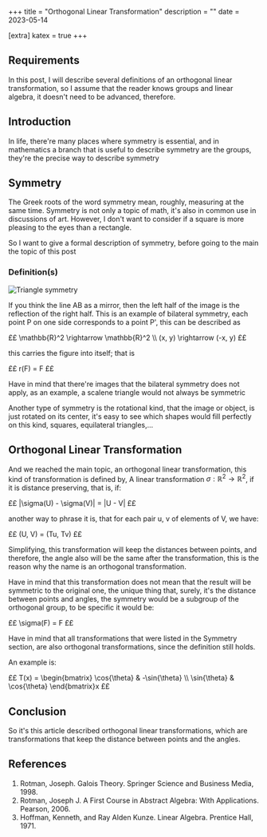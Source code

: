 +++
title = "Orthogonal Linear Transformation"
description = ""
date = 2023-05-14

[extra]
katex = true
+++

## Requirements

In this post, I will describe several definitions of an orthogonal linear
transformation, so I assume that the reader knows groups and linear algebra, it
doesn't need to be advanced, therefore.

## Introduction

In life, there're many places where symmetry is essential, and in
mathematics a branch that is useful to describe symmetry are the groups,
they're the precise way to describe symmetry

## Symmetry

The Greek roots of the word symmetry mean, roughly, measuring at the same time.
Symmetry is not only a topic of math, it's also in common use in discussions of
art. However, I don't want to consider if a square is more pleasing to the eyes
than a rectangle.

So I want to give a formal description of symmetry, before going to the main
the topic of this post

### Definition(s)

![Triangle symmetry](/13052023202513.png)

If you think the line AB as a mirror, then the left half of the image is the
reflection of the right half. This is an example of bilateral symmetry, each
point P on one side corresponds to a point P', this can be described as

££
\mathbb{R}^2 \rightarrow \mathbb{R}^2 \\\\
(x, y) \rightarrow (-x, y)
££

this carries the figure into itself; that is

££
r(F) = F
££

Have in mind that there're images that the bilateral symmetry does not apply,
as an example, a scalene triangle would not always be symmetric

Another type of symmetry is the rotational kind, that the image or object, is
just rotated on its center, it's easy to see which shapes would fill perfectly
on this kind, squares, equilateral triangles,...

## Orthogonal Linear Transformation

And we reached the main topic, an orthogonal linear transformation, this kind
of transformation is defined by, A linear transformation $\sigma : \mathbb{R}^2
\rightarrow \mathbb{R}^2$, if it is distance preserving, that is, if:

££
|\sigma(U) - \sigma(V)| = |U - V|
££


another way to phrase it is, that for each pair u, v of elements of V, we have:

££
(U, V) = (Tu, Tv)
££

Simplifying, this transformation will keep the distances between points, and
therefore, the angle also will be the same after the transformation, this is
the reason why the name is an orthogonal transformation.

Have in mind that this transformation does not mean that the result will be
symmetric to the original one, the unique thing that, surely, it's the distance
between points and angles, the symmetry would be a subgroup of the orthogonal
group, to be specific it would be:

££
\sigma(F) = F
££

Have in mind that all transformations that were listed in the Symmetry section,
are also orthogonal transformations, since the definition still holds.

An example is:

££
T(x) = \begin{bmatrix}
\cos{\theta} & -\sin{\theta} \\\\
\sin{\theta} & \cos{\theta}
\end{bmatrix}x
££

## Conclusion

So it's this article described orthogonal linear transformations, which are
transformations that keep the distance between points and the angles.

## References

1. Rotman, Joseph. Galois Theory. Springer Science and Business Media, 1998.
2. Rotman, Joseph J. A First Course in Abstract Algebra: With Applications. Pearson, 2006.
3. Hoffman, Kenneth, and Ray Alden Kunze. Linear Algebra. Prentice Hall, 1971.
